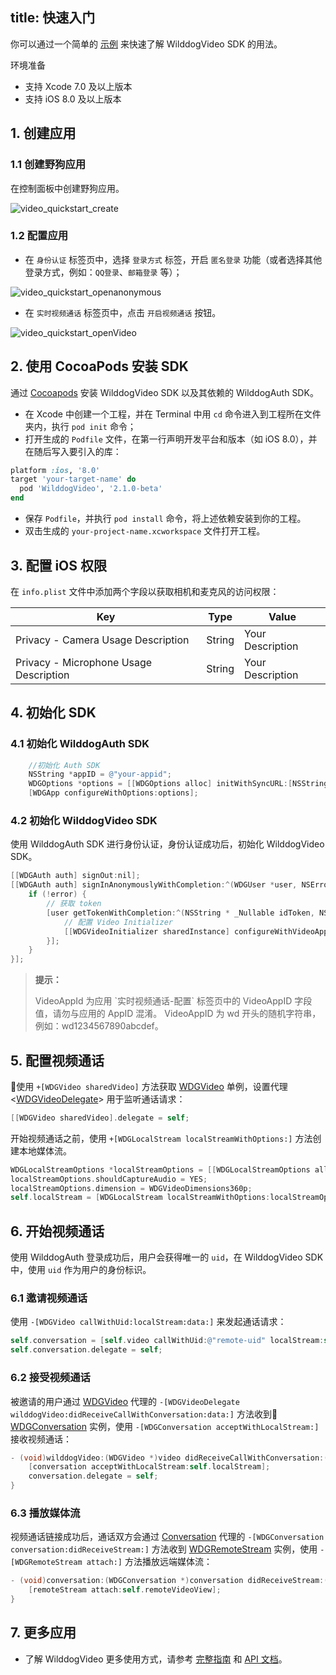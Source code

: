 title: 快速入门
---

你可以通过一个简单的 [示例](https://github.com/WildDogTeam/video-demo-ios-conversation) 来快速了解 WilddogVideo SDK 的用法。

<div class="env">
    <p class="env-title">环境准备</p>
    <ul>
        <li>支持 Xcode 7.0 及以上版本</li>
        <li>支持 iOS 8.0 及以上版本</li>
    </ul>
</div>


## 1. 创建应用

### 1.1 创建野狗应用

在控制面板中创建野狗应用。

<img src='/images/video_quickstart_create.png' alt="video_quickstart_create">

### 1.2 配置应用

- 在 `身份认证` 标签页中，选择 `登录方式` 标签，开启 `匿名登录` 功能（或者选择其他登录方式，例如：`QQ登录`、`邮箱登录` 等）；

<img src='/images/openanonymous.png' alt="video_quickstart_openanonymous">

- 在 `实时视频通话` 标签页中，点击 `开启视频通话` 按钮。

<img src='/images/video_quickstart_openVideo.png' alt="video_quickstart_openVideo">


## 2. 使用 CocoaPods 安装 SDK

通过 [Cocoapods](https://cocoapods.org/) 安装 WilddogVideo SDK 以及其依赖的 WilddogAuth SDK。

* 在 Xcode 中创建一个工程，并在 Terminal 中用 `cd` 命令进入到工程所在文件夹内，执行 `pod init` 命令；
* 打开生成的 `Podfile` 文件，在第一行声明开发平台和版本（如 iOS 8.0），并在随后写入要引入的库：

```ruby
platform :ios, '8.0'
target 'your-target-name' do
  pod 'WilddogVideo', '2.1.0-beta'
end
```

* 保存 `Podfile`，并执行 `pod install` 命令，将上述依赖安装到你的工程。
* 双击生成的 `your-project-name.xcworkspace` 文件打开工程。


## 3. 配置 iOS 权限

在 `info.plist` 文件中添加两个字段以获取相机和麦克风的访问权限：

Key                                    | Type   | Value
---------------------------------------|--------|-----------------
Privacy - Camera Usage Description     | String | Your Description
Privacy - Microphone Usage Description | String | Your Description


## 4. 初始化 SDK

### 4.1 初始化 WilddogAuth SDK

```objectivec
    //初始化 Auth SDK
    NSString *appID = @"your-appid";
    WDGOptions *options = [[WDGOptions alloc] initWithSyncURL:[NSString stringWithFormat:@"https://%@.wilddogio.com", appID]];
    [WDGApp configureWithOptions:options];
```

### 4.2 初始化 WilddogVideo SDK

使用 WilddogAuth SDK 进行身份认证，身份认证成功后，初始化 WilddogVideo SDK。

```objectivec
[[WDGAuth auth] signOut:nil];
[[WDGAuth auth] signInAnonymouslyWithCompletion:^(WDGUser *user, NSError *error) {
    if (!error) {
        // 获取 token
        [user getTokenWithCompletion:^(NSString * _Nullable idToken, NSError * _Nullable error) {
            // 配置 Video Initializer
            [[WDGVideoInitializer sharedInstance] configureWithVideoAppId:appID token:idToken];
        }];
    }
}];
```

<blockquote class="notice">
  <p><strong>提示：</strong></p>
 VideoAppId 为应用 `实时视频通话-配置` 标签页中的 VideoAppID 字段值，请勿与应用的 AppID 混淆。
 VideoAppID 为 wd 开头的随机字符串，例如：wd1234567890abcdef。
</blockquote>


## 5. 配置视频通话

使用 `+[WDGVideo sharedVideo]` 方法获取 [WDGVideo](/conversation/iOS/api/WDGVideo.html) 单例，设置代理 <[WDGVideoDelegate](/conversation/iOS/api/WDGVideoDelegate.html)> 用于监听通话请求：

```objectivec
[[WDGVideo sharedVideo].delegate = self;
```

开始视频通话之前，使用 `+[WDGLocalStream localStreamWithOptions:]` 方法创建本地媒体流。

```objectivec
WDGLocalStreamOptions *localStreamOptions = [[WDGLocalStreamOptions alloc] init];
localStreamOptions.shouldCaptureAudio = YES;
localStreamOptions.dimension = WDGVideoDimensions360p;
self.localStream = [WDGLocalStream localStreamWithOptions:localStreamOptions];
```

## 6. 开始视频通话

使用 WilddogAuth 登录成功后，用户会获得唯一的 `uid`，在 WilddogVideo SDK 中，使用 `uid` 作为用户的身份标识。

### 6.1 邀请视频通话

使用 `-[WDGVideo callWithUid:localStream:data:]` 来发起通话请求：

```objectivec
self.conversation = [self.video callWithUid:@"remote-uid" localStream:self.localStream data:@"custom-data";
self.conversation.delegate = self;
```

### 6.2 接受视频通话

被邀请的用户通过 [WDGVideo](/conversation/iOS/api/WDGVideo.html) 代理的 `-[WDGVideoDelegate wilddogVideo:didReceiveCallWithConversation:data:]` 方法收到 [WDGConversation](/conversation/iOS/api/WDGConversation.html) 实例，使用 `-[WDGConversation acceptWithLocalStream:]` 接收视频通话：

```objectivec
- (void)wilddogVideo:(WDGVideo *)video didReceiveCallWithConversation:(WDGConversation *)conversation data:(NSString *)data {
    [conversation acceptWithLocalStream:self.localStream];
    conversation.delegate = self;
}
```

### 6.3 播放媒体流

视频通话链接成功后，通话双方会通过 [Conversation](/conversation/iOS/api/WDGConversation.html) 代理的 `-[WDGConversation conversation:didReceiveStream:]` 方法收到 [WDGRemoteStream](/conversation/iOS/api/WDGRemoteStream.html) 实例，使用 `-[WDGRemoteStream attach:]` 方法播放远端媒体流：

```objectivec
- (void)conversation:(WDGConversation *)conversation didReceiveStream:(WDGRemoteStream *)remoteStream {
    [remoteStream attach:self.remoteVideoView];
}
```

## 7. 更多应用

- 了解 WilddogVideo 更多使用方式，请参考 [完整指南](/conversation/iOS/guide/0-concepts.html) 和 [API 文档](/conversation/iOS/api/WDGVideoInitializer.html)。
